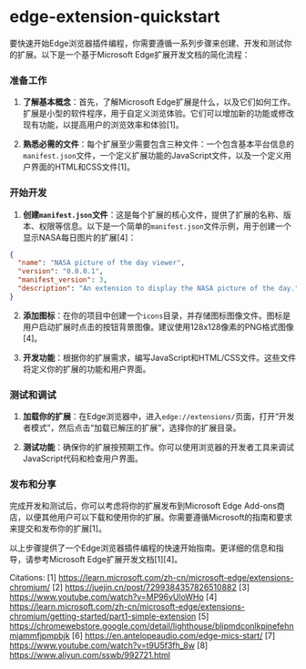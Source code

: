 # edge-extension-quickstart
要快速开始Edge浏览器插件编程，你需要遵循一系列步骤来创建、开发和测试你的扩展。以下是一个基于Microsoft Edge扩展开发文档的简化流程：

### 准备工作

1. **了解基本概念**：首先，了解Microsoft Edge扩展是什么，以及它们如何工作。扩展是小型的软件程序，用于自定义浏览体验。它们可以增加新的功能或修改现有功能，以提高用户的浏览效率和体验[1]。

2. **熟悉必需的文件**：每个扩展至少需要包含三种文件：一个包含基本平台信息的`manifest.json`文件，一个定义扩展功能的JavaScript文件，以及一个定义用户界面的HTML和CSS文件[1]。

### 开始开发

1. **创建`manifest.json`文件**：这是每个扩展的核心文件，提供了扩展的名称、版本、权限等信息。以下是一个简单的`manifest.json`文件示例，用于创建一个显示NASA每日图片的扩展[4]：

```json
{
  "name": "NASA picture of the day viewer",
  "version": "0.0.0.1",
  "manifest_version": 3,
  "description": "An extension to display the NASA picture of the day."
}
```

2. **添加图标**：在你的项目中创建一个`icons`目录，并存储图标图像文件。图标是用户启动扩展时点击的按钮背景图像。建议使用128x128像素的PNG格式图像[4]。

3. **开发功能**：根据你的扩展需求，编写JavaScript和HTML/CSS文件。这些文件将定义你的扩展的功能和用户界面。

### 测试和调试

1. **加载你的扩展**：在Edge浏览器中，进入`edge://extensions/`页面，打开“开发者模式”，然后点击“加载已解压的扩展”，选择你的扩展目录。

2. **测试功能**：确保你的扩展按预期工作。你可以使用浏览器的开发者工具来调试JavaScript代码和检查用户界面。

### 发布和分享

完成开发和测试后，你可以考虑将你的扩展发布到Microsoft Edge Add-ons商店，以便其他用户可以下载和使用你的扩展。你需要遵循Microsoft的指南和要求来提交和发布你的扩展[1]。

以上步骤提供了一个Edge浏览器插件编程的快速开始指南。更详细的信息和指导，请参考Microsoft Edge扩展开发文档[1][4]。

Citations:
[1] https://learn.microsoft.com/zh-cn/microsoft-edge/extensions-chromium/
[2] https://juejin.cn/post/7299384357826510882
[3] https://www.youtube.com/watch?v=MP96vUloWHo
[4] https://learn.microsoft.com/zh-cn/microsoft-edge/extensions-chromium/getting-started/part1-simple-extension
[5] https://chromewebstore.google.com/detail/lighthouse/blipmdconlkpinefehnmjammfjpmpbjk
[6] https://en.antelopeaudio.com/edge-mics-start/
[7] https://www.youtube.com/watch?v=t9U5f3fh_8w
[8] https://www.aliyun.com/sswb/992721.html
